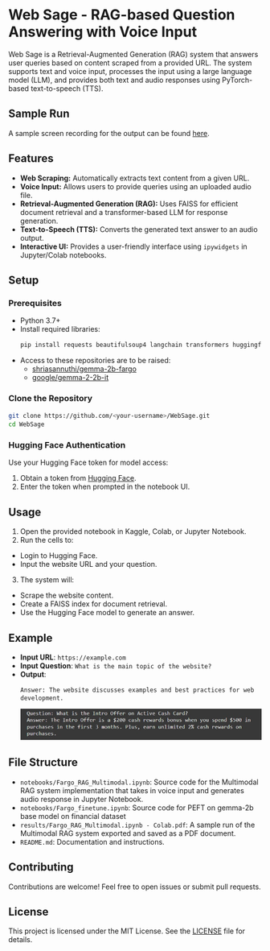 # Web Sage - RAG-based Question Answering with Voice Input
Web Sage is a Retrieval-Augmented Generation (RAG) system that answers user queries based on content scraped from a provided URL. The system supports text and voice input, processes the input using a large language model (LLM), and provides both text and audio responses using PyTorch-based text-to-speech (TTS).

## Sample Run
A sample screen recording for the output can be found [here]( https://www.loom.com/share/2f1b49ed515f489ab201b9c14e64c6a8?sid=c96ff6ce-43a6-41c6-8e9a-28856df5fc6b).

## Features
- **Web Scraping:** Automatically extracts text content from a given URL.
- **Voice Input:** Allows users to provide queries using an uploaded audio file.
- **Retrieval-Augmented Generation (RAG):** Uses FAISS for efficient document retrieval and a transformer-based LLM for response generation.
- **Text-to-Speech (TTS):** Converts the generated text answer to an audio output.
- **Interactive UI:** Provides a user-friendly interface using `ipywidgets` in Jupyter/Colab notebooks.

## Setup

### Prerequisites
- Python 3.7+
- Install required libraries:
  ```bash
  pip install requests beautifulsoup4 langchain transformers huggingface_hub faiss-cpu ipywidgets
  ```
- Access to these repositories are to be raised:
  - [shriasannuthi/gemma-2b-fargo](https://huggingface.co/shriasannuthi/gemma-2b-fargo)
  - [google/gemma-2-2b-it](https://huggingface.co/google/gemma-2-2b-it)

### Clone the Repository
```bash
git clone https://github.com/<your-username>/WebSage.git
cd WebSage
```

### Hugging Face Authentication
Use your Hugging Face token for model access:
1. Obtain a token from [Hugging Face](https://huggingface.co/settings/tokens).
2. Enter the token when prompted in the notebook UI.

## Usage

1. Open the provided notebook in Kaggle, Colab, or Jupyter Notebook.
2. Run the cells to:
  - Login to Hugging Face.
  - Input the website URL and your question.
3. The system will:
  - Scrape the website content.
  - Create a FAISS index for document retrieval.
  - Use the Hugging Face model to generate an answer.

## Example
- **Input URL**: `https://example.com`
- **Input Question**: `What is the main topic of the website?`
- **Output**:
  ```
  Answer: The website discusses examples and best practices for web development.
  ```
  ![Sample](https://raw.githubusercontent.com/samarth1029/WebSage/main/results/sample.jpg)


## File Structure
- `notebooks/Fargo_RAG_Multimodal.ipynb`: Source code for the Multimodal RAG system implementation that takes in voice input and generates audio response in Jupyter Notebook.
- `notebooks/Fargo_finetune.ipynb`: Source code for PEFT on gemma-2b base model on financial dataset
- `results/Fargo_RAG_Multimodal.ipynb - Colab.pdf`: A sample run of the Multimodal RAG system exported and saved as a PDF document.
- `README.md`: Documentation and instructions.

## Contributing
Contributions are welcome! Feel free to open issues or submit pull requests.

## License
This project is licensed under the MIT License. See the [LICENSE](LICENSE) file for details.
